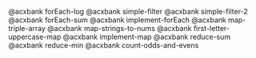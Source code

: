 @acxbank forEach-log
@acxbank simple-filter
@acxbank simple-filter-2
@acxbank forEach-sum
@acxbank implement-forEach
@acxbank map-triple-array
@acxbank map-strings-to-nums
@acxbank first-letter-uppercase-map
@acxbank implement-map
@acxbank reduce-sum
@acxbank reduce-min
@acxbank count-odds-and-evens